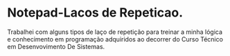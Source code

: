 # Notepad-Lacos de Repeticao.
Trabalhei com alguns tipos de laço de repetição para treinar a minha lógica e conhecimento em programação adquiridos ao decorrer do Curso Técnico em Desenvovimento De Sistemas.
